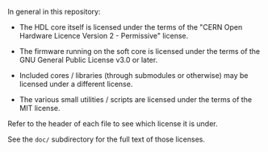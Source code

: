 In general in this repository:

 - The HDL core itself is licensed under the terms of the
   "CERN Open Hardware Licence Version 2 - Permissive" license.

 - The firmware running on the soft core is licensed under the terms
   of the GNU General Public License v3.0 or later.

 - Included cores / libraries (through submodules or otherwise) may
   be licensed under a different license.

 - The various small utilities / scripts are licensed under
   the terms of the MIT license.

Refer to the header of each file to see which license it is under.

See the `doc/` subdirectory for the full text of those licenses.
